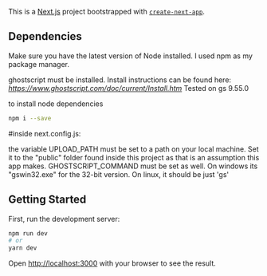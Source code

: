 This is a [Next.js](https://nextjs.org/) project bootstrapped with [`create-next-app`](https://github.com/vercel/next.js/tree/canary/packages/create-next-app).

## Dependencies

Make sure you have the latest version of Node installed. I used npm as my package manager.

ghostscript must be installed. Install instructions can be found here: *https://www.ghostscript.com/doc/current/Install.htm* 
Tested on gs 9.55.0

to install node dependencies
```bash
npm i --save
```

#inside next.config.js:

the variable UPLOAD_PATH must be set to a path on your local machine. Set it to the "public" folder found inside this project as that is an assumption this app makes.
GHOSTSCRIPT_COMMAND must be set as well. On windows its "gswin32.exe" for the 32-bit version. On linux, it should be just 'gs'

## Getting Started

First, run the development server:

```bash
npm run dev
# or
yarn dev
```

Open [http://localhost:3000](http://localhost:3000) with your browser to see the result.
